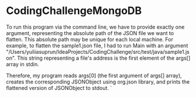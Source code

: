 # CodingChallengeMongoDB
To run this program via the command line, we have to provide exactly one argument, representing the absolute path of the JSON file we want to flatten.
This absolute path may be unique for each local machine. 
For example, to flatten the sample1.json file, I had to run Main with an argument "/Users/yuliiasuprun/IdeaProjects/CodingChallenge/src/test/java/sample1.json".
This string representing a file's address is the first element of the args[] array in stdin. 

Therefore, my program reads args[0] (the first argument of args[] array), creates the corresponding JSONObject using org.json library, and 
prints the flattened version of JSONObject to stdout.
  `
